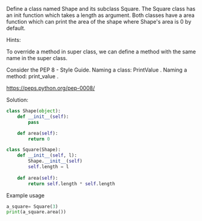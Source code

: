 Define a class named Shape and its subclass Square. The Square class has an init function 
which takes a length as argument. Both classes have a area function which can print 
the area of the shape where Shape's area is 0 by default.

Hints:

To override a method in super class, we can define a method with the same name in the super class.


Consider the PEP 8 - Style Guide. Naming a class: PrintValue . Naming a method: print_value .

https://peps.python.org/pep-0008/

Solution:

```python
class Shape(object):
    def __init__(self):
        pass

    def area(self):
        return 0

class Square(Shape):
    def __init__(self, l):
        Shape.__init__(self)
        self.length = l
    
    def area(self):
        return self.length * self.length
```

Example usage

```python
a_square= Square(3)
print(a_square.area())
```
